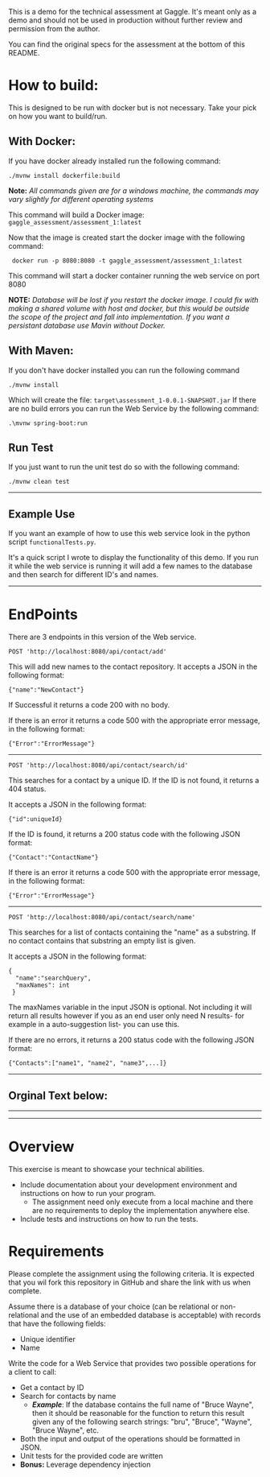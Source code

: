 This is a demo for the technical assessment at Gaggle. It's meant only as a demo and should not be used in production without further review and permission from the author.

You can find the original specs for the assessment at the bottom of this README.


# How to build:
This is designed to be run with docker but is not necessary. Take your pick on how you want to build/run.

## With Docker:
If you have docker already installed run the following command:
```
./mvnw install dockerfile:build
```
**Note:** *All commands given are for a windows machine, the commands may vary slightly for different operating systems*

This command will build a Docker image: `gaggle_assessment/assessment_1:latest`

Now that the image is created start the docker image with the following command:

```
 docker run -p 8080:8080 -t gaggle_assessment/assessment_1:latest
```

This command will start a docker container running the web service on port 8080

**NOTE:** *Database will be lost if you restart the docker image. I could fix with making a shared volume with host and docker, but this would be outside the scope of the project and fall into implementation. If you want a persistant database use Mavin without Docker.*

## With Maven:
If you don't have docker installed you can run the following command
```
./mvnw install
```
Which will create the file: `target\assessment_1-0.0.1-SNAPSHOT.jar` 
If there are no build errors you can run the Web Service by the following command: 
``` 
.\mvnw spring-boot:run
```

## Run Test
If you just want to run the unit test do so with the following command:
```
./mvnw clean test
```
---
## Example Use

If you want an example of how to use this web service look in the python script `functionalTests.py`. 

It's a quick script I wrote to display the functionality of this demo. If you run it while the web service is running it will add a few names to the database and then search for different ID's and names.

---
# EndPoints
There are 3 endpoints in this version of the Web service.

`POST 'http://localhost:8080/api/contact/add'`

This will add new names to the contact repository. It accepts a JSON in the following format:
```
{"name":"NewContact"}
```
If Successful it returns a code 200 with no body.

If there is an error it returns a code 500 with the appropriate error message, in the following format:
```
{"Error":"ErrorMessage"}
```
---
`POST 'http://localhost:8080/api/contact/search/id'`

This searches for a contact by a unique ID. If the ID is not found, it returns a 404 status. 


It accepts a JSON in the following format:
```
{"id":uniqueId}
```

If the ID is found, it returns a 200 status code with the following JSON format:
```
{"Contact":"ContactName"}
```

If there is an error it returns a code 500 with the appropriate error message, in the following format:
```
{"Error":"ErrorMessage"}
```
---
`POST 'http://localhost:8080/api/contact/search/name'`

This searches for a list of contacts containing the "name" as a substring. If no contact contains that substring an empty list is given.

It accepts a JSON in the following format:
```
{
  "name":"searchQuery",
  "maxNames": int
 }
```
The maxNames variable in the input JSON is optional. Not including it will return all results however if you as an end user only need N results- for example in a auto-suggestion list- you can use this.


If there are no errors, it returns a 200 status code with the following JSON format:
```
{"Contacts":["name1", "name2", "name3",...]}
```


---
Orginal Text below:
---
---
---
# Overview
This exercise is meant to showcase your technical abilities.
* Include documentation about your development environment and instructions on how to run your program.
   * The assignment need only execute from a local machine and there are no requirements to deploy the implementation anywhere else.
* Include tests and instructions on how to run the tests.

# Requirements
Please complete the assignment using the following criteria. It is expected that you wil fork this repository in GitHub and share the link with us when complete.

Assume there is a database of your choice (can be relational or non-relational and the use of an embedded database is acceptable) with records that have the following fields:
* Unique identifier
* Name

Write the code for a Web Service that provides two possible operations for a client to call:
* Get a contact by ID
* Search for contacts by name
  * **_Example_**: If the database contains the full name of "Bruce Wayne", then it should be reasonable for the function to return this result given any of the following search strings: "bru", "Bruce", "Wayne", "Bruce Wayne", etc.
* Both the input and output of the operations should be formatted in JSON.
* Unit tests for the provided code are written
* **Bonus:** Leverage dependency injection
